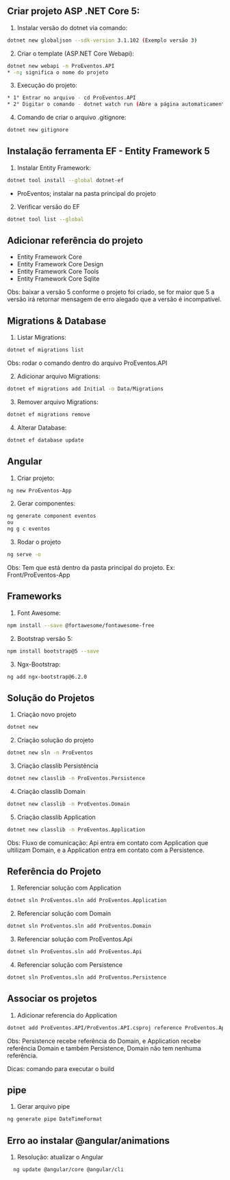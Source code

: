 ## Criar projeto ASP .NET Core 5:

1. Instalar versão do dotnet via comando:
  ```sh
dotnet new globaljson --sdk-version 3.1.102 (Exemplo versão 3)
 ```

2. Criar o template (ASP.NET Core Webapi):
```sh
dotnet new webapi -n ProEventos.API
* -n; significa o nome do projeto
```

3. Execução do projeto:
```sh
* 1° Entrar no arquivo - cd ProEventos.API
* 2° Digitar o comando - dotnet watch run (Abre a página automaticamente do Swagger)
```

4. Comando de criar o arquivo .gitignore:
```sh
dotnet new gitignore
```
## Instalação ferramenta EF - Entity Framework 5

1. Instalar Entity Framework:
```sh
dotnet tool install --global dotnet-ef
```
* ProEventos; instalar na pasta principal do projeto

2. Verificar versão do EF
```sh
dotnet tool list --global
```

## Adicionar referência do projeto
* Entity Framework Core 
* Entity Framework Core Design
* Entity Framework Core Tools
* Entity Framework Core Sqlite

Obs: baixar a versão 5 conforme o projeto foi criado, se for maior que 5 a versão irá retornar mensagem de erro alegado que a versão é incompatível.

## Migrations & Database

1. Listar Migrations:
```sh
dotnet ef migrations list
```
Obs: rodar o comando dentro do arquivo ProEventos.API

2. Adicionar arquivo Migrations:
```sh
dotnet ef migrations add Initial -o Data/Migrations
```

3. Remover arquivo Migrations:
```sh
dotnet ef migrations remove
```
4. Alterar Database:
```sh
dotnet ef database update
```

## Angular 

1. Criar projeto:
```sh
ng new ProEventos-App
```
2. Gerar componentes:
```sh
ng generate component eventos
ou
ng g c eventos
```
3. Rodar o projeto
```sh
ng serve -o
```
Obs: Tem que está dentro da pasta principal do projeto. Ex: Front/ProEventos-App

## Frameworks

1. Font Awesome:
```sh
npm install --save @fortawesome/fontawesome-free
```
2. Bootstrap versão 5:
```sh
npm install bootstrap@5 --save
```
3. Ngx-Bootstrap:
```sh
ng add ngx-bootstrap@6.2.0
```
## Solução do Projetos
1. Criação novo projeto
```sh
dotnet new
```
2. Criação solução do projeto
```sh
dotnet new sln -n ProEventos
```
3. Criação classlib Persistência
```sh
dotnet new classlib -n ProEventos.Persistence
```
4. Criação classlib Domain
```sh
dotnet new classlib -n ProEventos.Domain
```
5. Criação classlib Application
```sh
dotnet new classlib -n ProEventos.Application
```
Obs: Fluxo de comunicação: Api entra em contato com Application que ultilizam Domain, e a Application entra em contato com a Persistence.

## Referência do Projeto

1. Referenciar solução com Application
```sh
dotnet sln ProEventos.sln add ProEventos.Application
```
2. Referenciar solução com Domain
```sh
dotnet sln ProEventos.sln add ProEventos.Domain
```
3. Referenciar solução com ProEventos.Api
```sh
dotnet sln ProEventos.sln add ProEventos.Api
```
4. Referenciar solução com Persistence
```sh
dotnet sln ProEventos.sln add ProEventos.Persistence
```

## Associar os projetos

1. Adicionar referencia do Application
```sh
dotnet add ProEventos.API/ProEventos.API.csproj reference ProEventos.Application
```
Obs: Persistence recebe referência do Domain, e Application recebe referência Domain e também Persistence, Domain não tem nenhuma referência.

Dicas: comando para executar o build

## pipe 
1. Gerar arquivo pipe
```sh
ng generate pipe DateTimeFormat
```

## Erro ao instalar @angular/animations
1. Resolução: atualizar o Angular
```sh
  ng update @angular/core @angular/cli
```